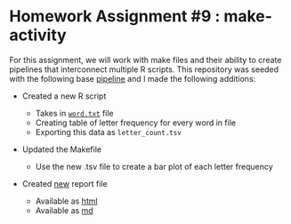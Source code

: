 Homework Assignment #9 : make-activity
=============

For this assignment, we will work with make files and their ability to create pipelines that interconnect multiple R scripts. This repository was seeded with the following base [pipeline](https://github.com/STAT545-UBC/make-activity) and I made the following additions:

* Created a new R script
	* Takes in [`word.txt`]("http://svnweb.freebsd.org/base/head/share/dict/web2?view=co") file
	* Creating table of letter frequency for every word in file
	* Exporting this data as `letter_count.tsv` 
		
* Updated the Makefile
	* Use the new .tsv file to create a bar plot of each letter frequency
	
* Created [new](https://github.com/STAT545-UBC-students/hw09-zhamadeh/blob/master/new_report.Rmd) report file 
	* Available as [html](https://github.com/STAT545-UBC-students/hw09-zhamadeh/blob/master/new_report.html)
	* Available as [md](https://github.com/STAT545-UBC-students/hw09-zhamadeh/blob/master/new_report.md) 

